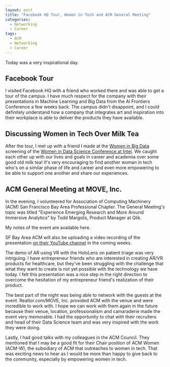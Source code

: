```yaml
---
layout: post
title: "Facebook HQ Tour, Women in Tech and ACM General Meeting"
categories:
  - Networking
  - Career
tags:
  - ACM
  - Networking
  - Career
---
```


Today was a very inspirational day.

## Facebook Tour

I visited Facebook HQ with a friend who worked there and was able to get a tour of the campus. I have much respect for the company with their presentations in Machine Learning and Big Data from the AI Frontiers Conference a few weeks back. The campus didn't disappoint, and I could definitely understand how a company that integrates art and inspiration into their workplace is able to deliver the products they have available.

## Discussing Women in Tech Over Milk Tea

After the tour, I met up with a friend I made at the [Women in Big Data](http://womeninbigdata.org) screening of the [Women in Data Science Conference at Intel](https://danaoira.github.io/women-in-data-science-conference-2017/). We caught each other up with our lives and goals in career and academia over some good old milk tea! It's very encouraging to find another woman in tech who's on a similar phase of life and career and even more empowering to be able to support one another and share our experiences.

## ACM General Meeting at MOVE, Inc.

In the evening, I volunteered for Association of Computing Machinery (ACM) San Francisco Bay Area Professional Chapter. The General Meeting's topic was titled "Experience Emerging Research and More Around Immersive Analytics" by Todd Margolis, Product Manager at Qlik.

My notes of the event are available here.

SF Bay Area ACM will also be uploading a video recording of the presentation [on their YouTube channel](https://www.youtube.com/user/sfbayacm) in the coming weeks.

The demo of AR using VR with the HoloLens on patient triage was very intriguing. I have entrepreneur friends who are interested in creating AR/VR products for healthcare, but they've been struggling with the challenge that what they want to create is not yet possible with the technology we have today. I felt this presentation was a nice step in the right direction to overcome the hesitation of my entrepreneur friend's realization of their product.

The best part of the night was being able to network with the guests at the event. Realtor.com/MOVE, Inc. provided ACM with the venue and were incredible to work with. I hope we can work with them again in the future because their venue, location, professionalism and camaraderie made the event very memorable. I had the opportunity to chat with their recruiters and head of their Data Science team and was very inspired with the work they were doing.

Lastly, I had good talks with my colleagues in the ACM Council. They mentioned that I may be a good fit for their Chair position of ACM Women (ACM-W), the subsidiary of ACM that outreaches to women in tech. That was exciting news to hear as I would be more than happy to give back to the community, especially by empowering women in tech.